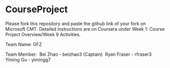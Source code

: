 # CourseProject

Please fork this repository and paste the github link of your fork on Microsoft CMT. Detailed instructions are on Coursera under Week 1: Course Project Overview/Week 9 Activities.

Team Name: GFZ

Team Member:&nbsp;
	Bei Zhao - beizhao3 (Captain)&nbsp;
	Ryan Fraser - rfraser3&nbsp;
	Yiming Gu - yimingg7&nbsp;
